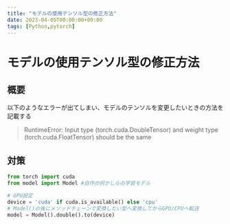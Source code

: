 ```yaml
---
title: "モデルの使用テンソル型の修正方法"
date: 2023-04-05T00:00:00+09:00
tags: [Python,pytorch]
---
```

# モデルの使用テンソル型の修正方法

## 概要

以下のようなエラーが出てしまい、モデルのテンソルを変更したいときの方法を記載する

> RuntimeError: Input type (torch.cuda.DoubleTensor) and weight type (torch.cuda.FloatTensor) should be the same

## 対策

``` python
from torch import cuda
from model import Model #自作の何かしらの学習モデル

# GPU設定
device = 'cuda' if cuda.is_available() else 'cpu'
# Model()の後にメソッドチェーンで変換したい型へ変換してからGPU/CPUへ転送
model = Model().double().to(device)
```

